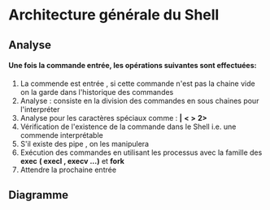 # Architecture générale du Shell
## Analyse
#### Une fois la commande entrée, les opérations suivantes sont effectuées:

1. La commende est entrée , si cette commande n'est pas la chaine vide on la garde dans l'historique des commandes
2. Analyse : consiste en la division des commandes en sous chaines pour l'interpréter 
3. Analyse pour les caractères spéciaux comme : **|** **<** **>** **2>**
4. Vérification de l'existence de la commande dans le Shell i.e. une commende interprétable 
5. S'il existe des pipe , on les manipulera 
6. Exécution des  commandes en utilisant les processus avec la famille des **exec** **( execl , execv ...)** et **fork** 
7. Attendre la prochaine entrée 
## Diagramme 
